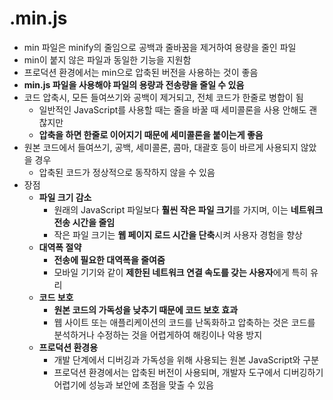# .min.js

- min 파일은 minify의 줄임으로 공백과 줄바꿈을 제거하여 용량을 줄인 파일
- min이 붙지 않은 파일과 동일한 기능을 지원함
- 프로덕션 환경에서는 min으로 압축된 버전을 사용하는 것이 좋음
- **min.js 파일을 사용해야 파일의 용량과 전송량을 줄일 수 있음**
- 코드 압축시, 모든 들여쓰기와 공백이 제거되고, 전체 코드가 한줄로 병합이 됨
  - 일반적인 JavaScript를 사용할 때는 줄을 바꿀 때 세미콜론을 사용 안해도 괜찮지만
  - **압축을 하면 한줄로 이어지기 때문에 세미콜론을 붙이는게 좋음**
- 원본 코드에서 들여쓰기, 공백, 세미콜론, 콤마, 대괄호 등이 바르게 사용되지 않았을 경우
  - 압축된 코드가 정상적으로 동작하지 않을 수 있음
- 장점
  - **파일 크기 감소**
    - 원래의 JavaScript 파일보다 **훨씬 작은 파일 크기**를 가지며, 이는 **네트워크 전송 시간을 줄임**
    - 작은 파일 크기는 **웹 페이지 로드 시간을 단축**시켜 사용자 경험을 향상
  - **대역폭 절약**
    - **전송에 필요한 대역폭을 줄여줌**
    - 모바일 기기와 같이 **제한된 네트워크 연결 속도를 갖는 사용자**에게 특히 유리
  - **코드 보호**
    - **원본 코드의 가독성을 낮추기 때문에 코드 보호 효과**
    - 웹 사이트 또는 애플리케이션의 코드를 난독화하고 압축하는 것은 코드를 분석하거나 수정하는 것을 어렵게하여 해킹이나 악용 방지
  - **프로덕션 환경용**
    - 개발 단계에서 디버깅과 가독성을 위해 사용되는 원본 JavaScript와 구분
    - 프로덕션 환경에서는 압축된 버전이 사용되며, 개발자 도구에서 디버깅하기 어렵기에 성능과 보안에 초점을 맞출 수 있음


